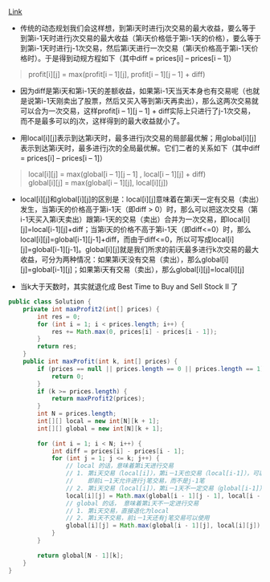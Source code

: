[Link](https://leetcode.com/problems/best-time-to-buy-and-sell-stock-iv/)

* 传统的动态规划我们会这样想，到第i天时进行j次交易的最大收益，要么等于到第i-1天时进行j次交易的最大收益（第i天价格低于第i-1天的价格），要么等于到第i-1天时进行j-1次交易，然后第i天进行一次交易（第i天价格高于第i-1天价格时）。于是得到动规方程如下（其中diff = prices[i] – prices[i – 1]）

> profit[i][j] = max(profit[i – 1][j], profit[i – 1][j – 1] + diff)

* 因为diff是第i天和第i-1天的差额收益，如果第i-1天当天本身也有交易呢（也就是说第i-1天刚卖出了股票，然后又买入等到第i天再卖出），那么这两次交易就可以合为一次交易，这样profit[i – 1][j – 1] + diff实际上只进行了j-1次交易，而不是最多可以的j次，这样得到的最大收益就小了。

* 用local[i][j]表示到达第i天时，最多进行j次交易的局部最优解；用global[i][j]表示到达第i天时，最多进行j次的全局最优解。它们二者的关系如下（其中diff = prices[i] – prices[i – 1]）

> local[i][j] = max(global[i – 1][j – 1] , local[i – 1][j] + diff)  
global[i][j] = max(global[i – 1][j], local[i][j])

* local[i][j]和global[i][j]的区别是：local[i][j]意味着在第i天一定有交易（卖出）发生，当第i天的价格高于第i-1天（即diff > 0）时，那么可以把这次交易（第i-1天买入第i天卖出）跟第i-1天的交易（卖出）合并为一次交易，即local[i][j]=local[i-1][j]+diff；当第i天的价格不高于第i-1天（即diff<=0）时，那么local[i][j]=global[i-1][j-1]+diff，而由于diff<=0，所以可写成local[i][j]=global[i-1][j-1]。global[i][j]就是我们所求的前i天最多进行k次交易的最大收益，可分为两种情况：如果第i天没有交易（卖出），那么global[i][j]=global[i-1][j]；如果第i天有交易（卖出），那么global[i][j]=local[i][j]

* 当k大于天数时，其实就退化成 Best Time to Buy and Sell Stock II 了

```java
public class Solution {
    private int maxProfit2(int[] prices) {
        int res = 0;
        for (int i = 1; i < prices.length; i++) {
            res += Math.max(0, prices[i] - prices[i - 1]);
        }
        return res;
    }
    public int maxProfit(int k, int[] prices) {
        if (prices == null || prices.length == 0 || prices.length == 1) {
            return 0;
        }
        if (k >= prices.length) {
            return maxProfit2(prices);
        }
        int N = prices.length;
        int[][] local = new int[N][k + 1];
        int[][] global = new int[N][k + 1];
        
        for (int i = 1; i < N; i++) {
            int diff = prices[i] - prices[i - 1];
            for (int j = 1; j <= k; j++) {
                // local 的话，意味着第i天进行交易
                // 1. 第i天交易（local[i]），第i－1天也交易（local[i-1]），可以合并最后一笔交易
                //    即前i－1天允许进行j笔交易，而不是j-1笔
                // 2. 第i天交易（local[i]），第i－1天不一定交易（global[i-1]），只有j-1笔交易可以使用
                local[i][j] = Math.max(global[i - 1][j - 1], local[i - 1][j]) + diff;
                // global 的话， 意味着第i天不一定进行交易
                // 1. 第i天交易，直接退化为local
                // 2. 第i天不交易，前i－1天还有j笔交易可以使用
                global[i][j] = Math.max(global[i - 1][j], local[i][j]);
            }
        }
        
        return global[N - 1][k];
    }
}
```
